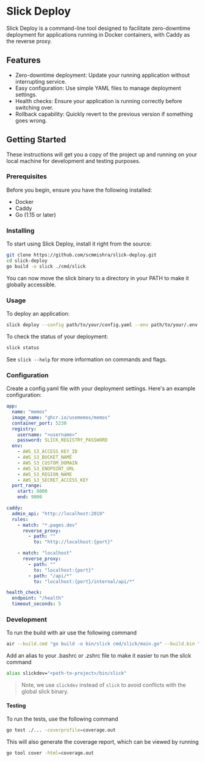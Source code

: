 # Slick Deploy

Slick Deploy is a command-line tool designed to facilitate zero-downtime deployment for applications running in Docker containers, with Caddy as the reverse proxy.

## Features

- Zero-downtime deployment: Update your running application without interrupting service.
- Easy configuration: Use simple YAML files to manage deployment settings.
- Health checks: Ensure your application is running correctly before switching over.
- Rollback capability: Quickly revert to the previous version if something goes wrong.

## Getting Started

These instructions will get you a copy of the project up and running on your local machine for development and testing purposes.

### Prerequisites

Before you begin, ensure you have the following installed:

- Docker
- Caddy
- Go (1.15 or later)

### Installing

To start using Slick Deploy, install it right from the source:

```bash
git clone https://github.com/scmmishra/slick-deploy.git
cd slick-deploy
go build -o slick ./cmd/slick
```

You can now move the slick binary to a directory in your PATH to make it globally accessible.

### Usage

To deploy an application:

```bash
slick deploy --config path/to/your/config.yaml --env path/to/your/.env
```

To check the status of your deployment:

```bash
slick status
```

See `slick --help` for more information on commands and flags.

### Configuration

Create a config.yaml file with your deployment settings. Here's an example configuration:

```yaml
app:
  name: "memos"
  image_name: "ghcr.io/usememos/memos"
  container_port: 5230
  registry:
    username: "<username>"
    password: SLICK_REGISTRY_PASSWORD
  env:
    - AWS_S3_ACCESS_KEY_ID
    - AWS_S3_BUCKET_NAME
    - AWS_S3_CUSTOM_DOMAIN
    - AWS_S3_ENDPOINT_URL
    - AWS_S3_REGION_NAME
    - AWS_S3_SECRET_ACCESS_KEY
  port_range:
    start: 8000
    end: 9000

caddy:
  admin_api: "http://localhost:2019"
  rules:
    - match: "*.pages.dev"
      reverse_proxy:
        - path: ""
          to: "http://localhost:{port}"

    - match: "localhost"
      reverse_proxy:
        - path: ""
          to: "localhost:{port}"
        - path: "/api/*"
          to: "localhost:{port}/internal/api/*"

health_check:
  endpoint: "/health"
  timeout_seconds: 5
```

### Development

To run the build with air use the following command

```bash
air --build.cmd "go build -o bin/slick cmd/slick/main.go" --build.bin ""
```

Add an alias to your .bashrc or .zshrc file to make it easier to run the slick command

```bash
alias slickdev="<path-to-project>/bin/slick"
```

> Note, we use `slickdev` instead of `slick` to avoid conflicts with the global slick binary.

#### Testing

To run the tests, use the following command

```bash
go test ./... -coverprofile=coverage.out
```

This will also generate the coverage report, which can be viewed by running

```bash
go tool cover -html=coverage.out
```

